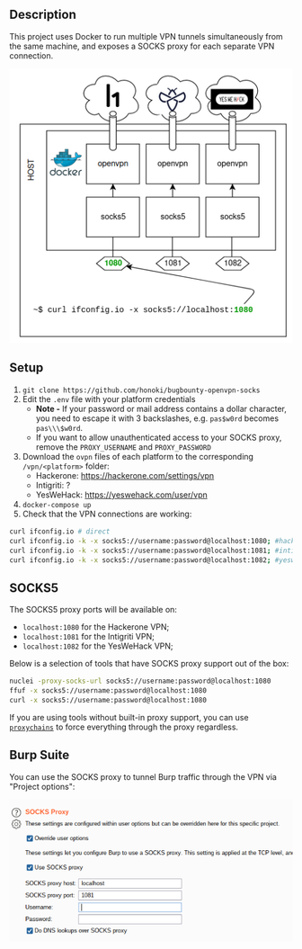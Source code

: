 ## Description

This project uses Docker to run multiple VPN tunnels simultaneously from the same machine, and exposes a SOCKS proxy for each separate VPN connection.

![Diagram of OpenVPN/SOCKS ](docs/diagram.png)

## Setup

1. `git clone https://github.com/honoki/bugbounty-openvpn-socks`
2. Edit the `.env` file with your platform credentials
   * **Note -** If your password or mail address contains a dollar character, you need to escape it with 3 backslashes, e.g. `pas$w0rd` becomes `pas\\\$w0rd`.
   * If you want to allow unauthenticated access to your SOCKS proxy, remove the `PROXY_USERNAME` and `PROXY_PASSWORD`
3. Download the `ovpn` files of each platform to the corresponding `/vpn/<platform>` folder:
   * Hackerone: https://hackerone.com/settings/vpn
   * Intigriti: ?
   * YesWeHack: https://yeswehack.com/user/vpn
3. `docker-compose up`
4. Check that the VPN connections are working:
  ```bash
  curl ifconfig.io # direct
  curl ifconfig.io -k -x socks5://username:password@localhost:1080; #hackerone
  curl ifconfig.io -k -x socks5://username:password@localhost:1081; #intigriti
  curl ifconfig.io -k -x socks5://username:password@localhost:1082; #yeswehack
  ```
## SOCKS5

The SOCKS5 proxy ports will be available on:
* `localhost:1080` for the Hackerone VPN;
* `localhost:1081` for the Intigriti VPN;
* `localhost:1082` for the YesWeHack VPN;

Below is a selection of tools that have SOCKS proxy support out of the box:

```bash
nuclei -proxy-socks-url socks5://username:password@localhost:1080
ffuf -x socks5://username:password@localhost:1080
curl -x socks5://username:password@localhost:1080
```

If you are using tools without built-in proxy support, you can use [`proxychains`](https://github.com/haad/proxychains) to force everything through the proxy regardless.

## Burp Suite

You can use the SOCKS proxy to tunnel Burp traffic through the VPN via "Project options":

![](docs/burp.png)